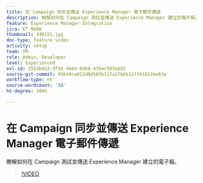 ```yaml
---
title: 在 Campaign 同步並傳送 Experience Manager 電子郵件傳遞
description: 瞭解如何在 Campaign 測試並傳送 Experience Manager 建立的電子報。
feature: Experience Manager Integration
jira: KT-9606
thumbnail: 340151.jpg
doc-type: feature video
activity: setup
team: TM
role: Admin, Developer
level: Experienced
exl-id: 255dbda3-df58-4b64-8db8-4fbac503a692
source-git-commit: 05b49ca012d0d505b117a2fb6b12ff41b51be63e
workflow-type: ht
source-wordcount: '50'
ht-degree: 100%

---
```


# 在 Campaign 同步並傳送 Experience Manager 電子郵件傳遞

瞭解如何在 Campaign 測試並傳送 Experience Manager 建立的電子報。

>[!VIDEO](https://video.tv.adobe.com/v/340151?quality=12&learn=on)
